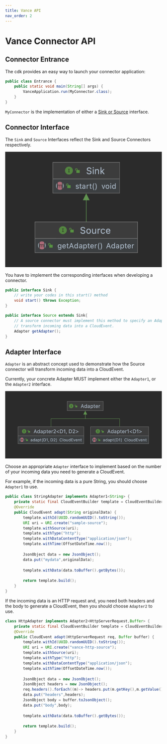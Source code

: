 ```yaml
---
title: Vance API
nav_order: 2
---
```


# Vance Connector API

## Connector Entrance

The cdk provides an easy way to launch your connector application:

```java
public class Entrance {
    public static void main(String[] args) {
        VanceApplication.run(MyConnector.class);
    }
}
```

`MyConnector` is the implementation of either a [Sink or Source](#connector-interface) interface.

## Connector Interface

The `Sink` and `Source` Interfaces reflect the Sink and Source Connectors respectively.

![connector](connector.png)

You have to implement the corresponding interfaces when developing a connector.
```java
public interface Sink {
    // write your codes in this start() method
    void start() throws Exception;
}
```

```java
public interface Source extends Sink{
    // A source connector must implement this method to specify an Adapter to tell how the connector will
    // transform incoming data into a CloudEvent.
    Adapter getAdapter();
}
```

## Adapter Interface

`Adapter` is an abstract concept used to demonstrate how the Source connector will transform incoming data into
a CloudEvent.

Currently, your concrete Adapter MUST implement either the `Adapter1`, or the `Adapter2` interface.

![adapter](adapter.png)

Choose an appropriate `Adapter` interface to implement based on the number of your incoming data you need to generate a
CloudEvent.

For example, if the incoming data is a pure String, you should choose `Adapter1` to use.

```java
public class StringAdapter implements Adapter1<String> {
    private static final CloudEventBuilder template = CloudEventBuilder.v1();
    @Override
    public CloudEvent adapt(String originalData) {
        template.withId(UUID.randomUUID().toString());
        URI uri = URI.create("sample-source");
        template.withSource(uri);
        template.withType("http");
        template.withDataContentType("application/json");
        template.withTime(OffsetDateTime.now());

        JsonObject data = new JsonObject();
        data.put("mydata",originalData);
        
        template.withData(data.toBuffer().getBytes());

        return template.build();
    }
}
```

If the incoming data is an HTTP request and, you need both headers and the body to generate a CloudEvent, 
then you should choose `Adapter2` to use.

```java
class HttpAdapter implements Adapter2<HttpServerRequest,Buffer> {
    private static final CloudEventBuilder template = CloudEventBuilder.v1();
    @Override
    public CloudEvent adapt(HttpServerRequest req, Buffer buffer) {
        template.withId(UUID.randomUUID().toString());
        URI uri = URI.create("vance-http-source");
        template.withSource(uri);
        template.withType("http");
        template.withDataContentType("application/json");
        template.withTime(OffsetDateTime.now());

        JsonObject data = new JsonObject();
        JsonObject headers = new JsonObject();
        req.headers().forEach((m)-> headers.put(m.getKey(),m.getValue()));
        data.put("headers",headers);
        JsonObject body = buffer.toJsonObject();
        data.put("body",body);
        
        template.withData(data.toBuffer().getBytes());

        return template.build();
    }
}
```